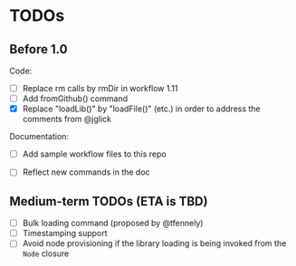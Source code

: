 
TODOs
=====

Before 1.0
---

Code:
* [ ] Replace rm calls by rmDir in workflow 1.11
* [ ] Add fromGithub() command
* [x] Replace "loadLib()" by "loadFile()" (etc.) in order to address the comments from @jglick

Documentation:
* [ ] Add sample workflow files to this repo
* [ ] Reflect new commands in the doc


Medium-term TODOs (ETA is TBD)
---
* [ ] Bulk loading command (proposed by @tfennely)
* [ ] Timestamping support
* [ ] Avoid node provisioning if the library loading is being invoked from the <code>Node</code> closure
